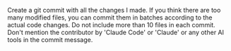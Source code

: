 Create a git commit with all the changes I made.
If you think there are too many modified files, you can commit them in batches according to the actual code changes. Do not include more than 10 files in each commit.
Don't mention the contributor by 'Claude Code' or 'Claude' or any other AI tools in the commit message.
